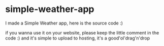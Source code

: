 # simple-weather-app
I made a Simple Weather app, here is the source code :)


if you wanna use it on your website, please keep the little comment in the code :) 
and it's simple to upload to hosting, it's a good'ol'drag'n'drop
